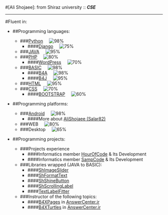 #[Ali Shojaee]:
from Shiraz university :: ***CSE***
- ---
#Fluent in:
* ##Programming languages:
  * ###[Python](https://www.python.org/) &nbsp;&nbsp;&nbsp; ![98%](https://progress-bar.dev/98)
    - ####[Django](https://www.djangoproject.com/) &nbsp;&nbsp;&nbsp; ![75%](https://progress-bar.dev/75)
  * ###[JAVA](https://www.java.com/) &nbsp;&nbsp;&nbsp; ![95%](https://progress-bar.dev/95)
  * ###[PHP](https://www.php.net/) &nbsp;&nbsp;&nbsp; ![80%](https://progress-bar.dev/80)
     * ####[WordPress](https://wordpress.org/download/) &nbsp;&nbsp;&nbsp; ![70%](https://progress-bar.dev/70)
  * ###[BASIC](https://www.b4x.com/) &nbsp;&nbsp;&nbsp; ![98%](https://progress-bar.dev/98)
    * ####[B4A](https://www.b4x.com/b4a.html) &nbsp;&nbsp;&nbsp; ![98%](https://progress-bar.dev/98)
    * ####[B4J](https://www.b4x.com/b4j.html) &nbsp;&nbsp;&nbsp; ![95%](https://progress-bar.dev/95)
  * ###[HTML](https://developer.mozilla.org/) &nbsp;&nbsp;&nbsp; ![95%](https://progress-bar.dev/95)
  * ###[CSS](https://developer.mozilla.org/en-US/docs/Web/CSS) &nbsp;&nbsp;&nbsp; ![70%](https://progress-bar.dev/70)
    * ####[BOOTSTRAP](https://getbootstrap.com/) &nbsp;&nbsp;&nbsp; ![60%](https://progress-bar.dev/60)

* ##Programming platforms:
  * ###[Android](https://developer.android.com/) &nbsp;&nbsp;&nbsp; ![98%](https://progress-bar.dev/98)
    * ####More about [AliShojaee (Salar82)](https://answercenter.ir/profile/11695-salar82/)
  * ###WEB &nbsp;&nbsp;&nbsp; ![80%](https://progress-bar.dev/80)
  * ###Desktop &nbsp;&nbsp;&nbsp; ![65%](https://progress-bar.dev/65)
  
* ##Programming projects:
  * ###Projects experience
    * ####Informatics member [HourOfCode](https://hocshirazu.ir) & Its Development
    * ####Informatics member [SampCode](https://sampcode.hocshirazu.ir) & Its Development
  * ###Libraries wrapped (JAVA to BASIC):
    * ####[ShImageSlider](https://answercenter.ir/store/product/161-shimageslider-%D8%A7%D8%B3%D9%84%D8%A7%DB%8C%D8%AF%D8%B1-%D8%B9%DA%A9%D8%B3-%D8%AD%D8%B1%D9%81%D9%87%E2%80%8C%D8%A7%DB%8C/)
    * ####[ShFormatText](https://answercenter.ir/topic/38084-%DA%A9%D8%AA%D8%A7%D8%A8%D8%AE%D9%88%D9%86%D9%87-shformattext-%D8%AC%D8%AF%D8%A7-%DA%A9%D8%B1%D8%AF%D9%86-%D8%B3%D9%87-%D8%B1%D9%82%D9%85-%D8%B3%D9%87-%D8%B1%D9%82%D9%85-%D8%A7%D8%B9%D8%AF%D8%A7%D8%AF-%D8%AF%D8%B1-%DB%8C%DA%A9-%D8%AE%D8%B7/)
    * ####[ShShineButton](https://answercenter.ir/topic/28904-%D8%AF%D8%B1%DB%8C%D8%A7%D9%81%D8%AA-%DA%A9%D8%AA%D8%A7%D8%A8%D8%AE%D8%A7%D9%86%D9%87-shshinebutton-%D8%B1%D9%BE-%D8%B4%D8%AF%D9%87/)
    * ####[ShScrollingLabel](https://answercenter.ir/topic/28173-%DA%A9%D8%AA%D8%A7%D8%A8%D8%AE%D8%A7%D9%86%D9%87-%DA%A9%D8%A7%D8%B1%D8%A8%D8%B1%D8%AF%DB%8C-shscrollinglabel-%D9%84%DB%8C%D8%A8%D9%84-%D9%82%D8%A7%D8%A8%D9%84-%D8%A7%D8%B3%DA%A9%D8%B1%D9%88%D9%84/#comment-143865)
    * ####[TextLabelFitter](https://answercenter.ir/topic/24351-%DA%A9%D8%AA%D8%A7%D8%A8%D8%AE%D8%A7%D9%86%D9%87-textlabelfitter-%D9%81%DB%8C%D8%AA-%DA%A9%D8%B1%D8%AF%D9%86-%D9%85%D8%AA%D9%86-%D8%AF%D8%B1-%D9%84%DB%8C%D8%A8%D9%84/)
  * ###Instructor of the following topics:
    * ####[B4XPages](https://www.b4x.com/android/forum/threads/b4x-b4xpages-cross-platform-and-simple-framework-for-managing-multiple-pages.118901/) in [AnswerCenter.ir](https://answercenter.ir/topic/27716-%D8%A2%D9%85%D9%88%D8%B2%D8%B4-%DA%A9%D8%A7%D9%85%D9%84-%DA%A9%D8%A7%D8%B1-%D8%A8%D8%A7-b4xpages-%D8%A8%D8%B3%DB%8C%D8%A7%D8%B1-%DA%A9%D8%A7%D8%B1%D8%A8%D8%B1%D8%AF%DB%8C-%D9%88-%D9%85%D9%87%D9%85/)
    * ####[B4XTurtles](https://www.b4x.com/android/forum/threads/b4x-%F0%9F%90%A2-b4xturtle-library-for-teachers-and-parents.116700/) in [AnswerCenter.ir](https://answercenter.ir/topic/28616-%D8%A2%D9%85%D9%88%D8%B2%D8%B4-%DA%A9%D8%A7%D9%85%D9%84-%DA%A9%D8%A7%D8%B1-%D8%A8%D8%A7-b4xturtle-%D8%A8%D8%B3%DB%8C%D8%A7%D8%B1-%D9%85%D9%87%D9%85-%D9%88-%DA%A9%D8%A7%D8%B1%D8%A8%D8%B1%D8%AF%DB%8C/?tab=comments#comment-142829)

